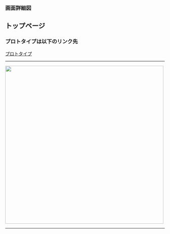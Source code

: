 ### 画面詳細図
## トップページ
### プロトタイプは以下のリンク先
[プロトタイプ](https://www.figma.com/file/yas06yucYvGJi74VnynpPs/Untitled?node-id=1%3A2)
*****
<img src="../img/toppage.png" width="500">

*****

